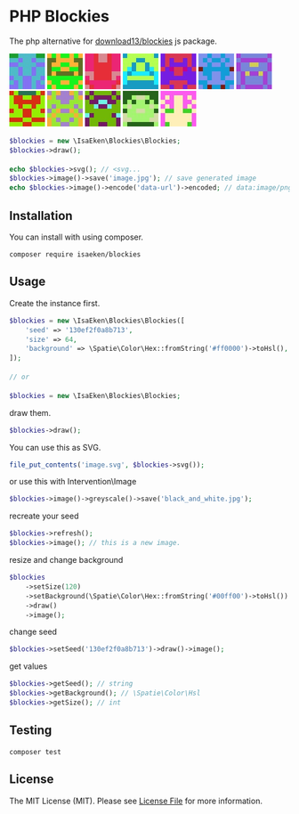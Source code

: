 # PHP Blockies

The php alternative for [download13/blockies](https://github.com/download13/blockies) js package.

![isaeken/blockies](images/1.jpeg)
![isaeken/blockies](images/2.jpeg)
![isaeken/blockies](images/3.jpeg)
![isaeken/blockies](images/4.jpeg)
![isaeken/blockies](images/5.jpeg)
![isaeken/blockies](images/6.jpeg)
![isaeken/blockies](images/7.jpeg)
![isaeken/blockies](images/8.jpeg)
![isaeken/blockies](images/9.jpeg)
![isaeken/blockies](images/10.jpeg)
![isaeken/blockies](images/11.jpeg)
![isaeken/blockies](images/12.jpeg)

````php
$blockies = new \IsaEken\Blockies\Blockies;
$blockies->draw();

echo $blockies->svg(); // <svg...
$blockies->image()->save('image.jpg'); // save generated image
echo $blockies->image()->encode('data-url')->encoded; // data:image/png;base64...
````

## Installation

You can install with using composer.

````shell
composer require isaeken/blockies
````

## Usage

Create the instance first.

````php
$blockies = new \IsaEken\Blockies\Blockies([
    'seed' => '130ef2f0a8b713',
    'size' => 64,
    'background' => \Spatie\Color\Hex::fromString('#ff0000')->toHsl(),
]);

// or

$blockies = new \IsaEken\Blockies\Blockies;
````

draw them.

````php
$blockies->draw();
````

You can use this as SVG.

````php
file_put_contents('image.svg', $blockies->svg());
````

or use this with Intervention\Image

````php
$blockies->image()->greyscale()->save('black_and_white.jpg');
````

recreate your seed

````php
$blockies->refresh();
$blockies->image(); // this is a new image.
````

resize and change background

````php
$blockies
    ->setSize(120)
    ->setBackground(\Spatie\Color\Hex::fromString('#00ff00')->toHsl())
    ->draw()
    ->image();
````

change seed

````php
$blockies->setSeed('130ef2f0a8b713')->draw()->image();
````

get values

````php
$blockies->getSeed(); // string
$blockies->getBackground(); // \Spatie\Color\Hsl
$blockies->getSize(); // int
````

## Testing

````shell
composer test
````

## License

The MIT License (MIT). Please see [License File](LICENSE.md) for more information.
